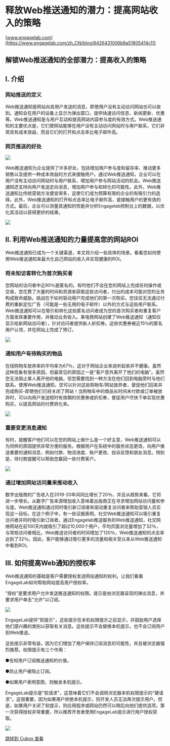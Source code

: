 释放Web推送通知的潜力：提高网站收入的策略
======================

[www.engagelab.com](https://www.engagelab.com/zh_CN/blog/6426431006b8a51805414c11)

解锁Web推送通知的全部潜力：提高收入的策略
----------------------

I. 介绍
-----

### 网站推送的定义

Web推送通知是网站向其用户发送的消息，即使用户没有主动访问网站也可以收到。通知会在用户的设备上显示为弹出窗口，提供快速访问信息、新闻更新、优惠等。Web推送通知是与用户互动和提高网站内容参与度的有效方式。Web推送通知的主要优点是，它们使网站能够在用户没有主动访问网站时与用户联系，它们非常具有成本效益，而且它们的打开和点击率比电子邮件高。

### 网页推送的好处

![](https://image.cubox.pro/article/2023041121072793120/48293.jpg)

Web推送通知为企业提供了许多好处，包括增加用户参与度和留存率、推动更多销售以及提供一种成本效益的方式来接触用户。通过Web推送通知，企业可以在用户没有主动访问网站时与用户联系，增加用户参与网站活动的机会。Web推送通知还支持向用户发送定向消息，增加用户参与和转化的可能性。此外，Web推送通知比传统营销方法便宜得多，这使它们成为预算有限的企业的有吸引力的选择。此外，Web推送通知的打开和点击率比电子邮件高，是接触用户的更有效的方式。最后，企业可以测量其通知的性能并分析Engagelab控制台上的数据，以优化其活动以获得更好的结果。

![](https://image.cubox.pro/article/2023041121072712636/69263.jpg)

II. 利用Web推送通知的力量提高您的网站ROI
-------------------------

Web推送通知已成为一个关键渠道，本文将介绍一些具体的场景。看看您如何使用Web推送通知来最大化自己网站的收入并实现健康的ROI。

### 将未知访客转化为首次购买者

您网站的访问者中近90％是匿名的。有时他们不会在您的网站上完成任何操作或交易，您花费了大量的时间和资源来获取这些访问者，付出的成本可能对您的业务构成致命威胁。挑战在于如何驱动用户完成他们的第一次购买。您往往无法通过付费的重新定位广告（可能是一些无用的电子邮件）以外的方式与这些用户联系。Web推送通知可以在吸引和转化这些匿名访问者成为您的首次购买者和重复客户方面发挥重要作用，并推动业务收入。某电商网站创建了Web推送通知（通知仅显示给新网站访问者），针对访问者提供新人折扣券。这些优惠券被近15％的匿名用户认领，并在网站上完成了预订。

![](https://image.cubox.pro/article/2023041121072736757/17038.jpg)

### 通知用户有待购买的物品

在线购物车放弃率的平均率为67％，这对于网站企业来说听起来并不健康。虽然这种现象有很多原因，但最常见的原因之一是"客户意外离开了他们的电脑"。虽然您无法阻止某人离开他的电脑，但您需要找到一种方法在他们回到电脑旁时与他们联系。使用Web推送通知，您可以针对这些购物车/网站放弃者，督促他们回来并完成购买-即使他们已经关闭了网站！当购物车中的商品长时间未付款或订单被放弃时，可以向用户发送短时有效期的优惠券或折扣券，督促用户尽快下单实现优惠购买，以提高网站的付费转化率。

![](https://image.cubox.pro/article/2023041121072786753/42129.jpg)

### 重要变更消息通知

有时，提醒客户他们可以在您的网站上做什么是一个好主意，Web推送通知可以为同样的原因提供非常方便的服务。根据用户在系统中的服务状态更改，向用户推送重要的通知消息，例如付款、物流进度、账户更改、投诉反馈和朋友消息。特别是，待付款提醒可以帮助您赢回一些付费客户。

![](https://image.cubox.pro/article/2023041121072730218/77266.jpg)

### 通过增加网站访问量来推动收入

数字出版商的广告收入在2019-20年间同比增长了20％，并且从趋势来看，它将进一步增长。从数字广告来源增加收入意味着出版商正在寻求增加网站访问量和参与度。Web推送通知通过同时吸引新订阅者和驱动重复访问者来帮助营销人员实现这一目标。在这个例子中，有一些证据表明，社交Web推送通知可以吸引重复访问者并同时吸引新订阅者。通过Engagelab推送服务的Web推送通知，社交网络网站在前100天内就吸引了超过10,000个用户，平均页面浏览量增加了32％，与常规访问者相比，Web推送访问者的时间增加了120％，Web推送通知的点击率达到了32％。因此，客户能够通过吸引更多的流量和相关受众来从Web推送通知中看到ROI。

III. 如何提高Web通知的授权率
------------------

Web推送通知的基础是客户需要授权发送网站通知的权利。让我们看看EngageLab如何帮助网站提高用户授权率。

"授权"是要求用户允许发送推送通知的权限。提示是由浏览器呈现的弹出消息，并要求用户单击"允许"以订阅。

![](https://image.cubox.pro/article/2023041121072734649/39308.jpg)

EngageLab提供"软提示"，这些提示在本机权限提示之前显示，并鼓励用户选择他们感兴趣的类别以获取有关消息。这些提示不会替换本机提示，也不会订阅用户到Web推送。

这些提示非常有益，因为它们增加了用户保持订阅消息的可能性，并且被浏览器强烈推荐。权限提示有三个作用：

●告知用户订阅推送通知的价值。

●防止用户被阻止订阅。

●如果用户表明意图，则触发本机提示。

EngageLab提示是"软请求"，这意味着它们不会调用浏览器本机权限提示的"硬请求"。这很重要，因为如果用户拒绝本机提示，则开发人员无法再次提示用户。但是，如果用户关闭了软提示，则应用程序或网站仍然可以稍后向他们提供选项。第一次获得授权非常重要，所以推荐开发者使用EngageLab提示进行用户授权获取。

![](https://image.cubox.pro/article/2023041121072899384/84116.jpg)

[跳转到 Cubox 查看](https://cubox.pro/my/card?id=7045375549723642099)
